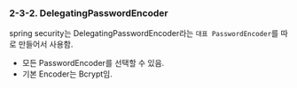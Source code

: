 ### 2-3-2. DelegatingPasswordEncoder

spring security는 DelegatingPasswordEncoder라는 `대표 PasswordEncoder`를 따로 만들어서 사용함.

- 모든 PasswordEncoder를 선택할 수 있음.
- 기본 Encoder는 Bcrypt임.